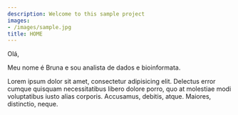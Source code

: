 ```yaml
---
description: Welcome to this sample project
images:
- /images/sample.jpg
title: HOME
---
```


Olá,

Meu nome é Bruna e sou analista de dados e bioinformata.

Lorem ipsum dolor sit amet, consectetur adipisicing elit. Delectus error cumque quisquam necessitatibus libero dolore porro, quo at molestiae modi voluptatibus iusto alias corporis. Accusamus, debitis, atque. Maiores, distinctio, neque.


